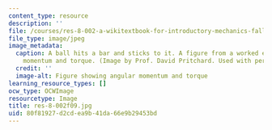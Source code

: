 ```yaml
---
content_type: resource
description: ''
file: /courses/res-8-002-a-wikitextbook-for-introductory-mechanics-fall-2009/80f81927d2cdea9b41da66e9b29453bd_res-8-002f09.jpg
file_type: image/jpeg
image_metadata:
  caption: A ball hits a bar and sticks to it. A figure from a worked example on angular
    momentum and torque. (Image by Prof. David Pritchard. Used with permission.)
  credit: ''
  image-alt: Figure showing angular momentum and torque
learning_resource_types: []
ocw_type: OCWImage
resourcetype: Image
title: res-8-002f09.jpg
uid: 80f81927-d2cd-ea9b-41da-66e9b29453bd
---
```

